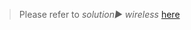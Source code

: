 > Please refer to *solution▶️ wireless* [here](https://github.com/marclandy/enterprise-infra/tree/f9a0ff5d87755a4fddd64a1fdb813dd34fbbe7ba/solutions/wireless)
